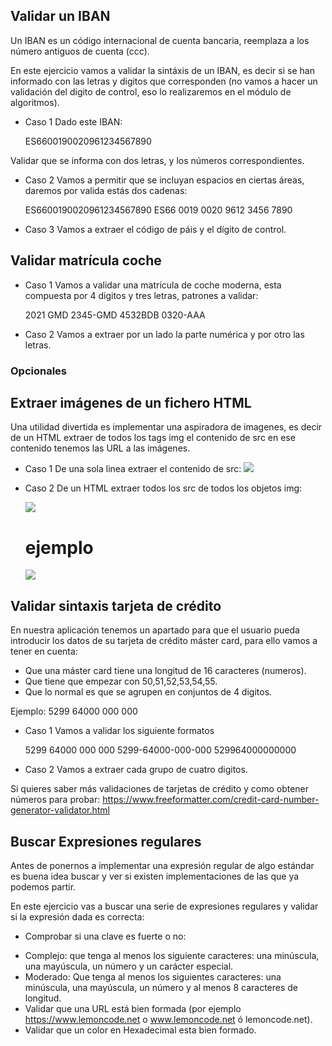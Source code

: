 ## Validar un IBAN
Un IBAN es un código internacional de cuenta bancaria, reemplaza a los número antiguos de cuenta (ccc).

En este ejercicio vamos a validar la sintáxis de un IBAN, es decir si se han informado con las letras y digitos que corresponden (no vamos a hacer un validación del digito de control, eso lo realizaremos en el módulo de algoritmos).

- Caso 1
Dado este IBAN:

    ES6600190020961234567890

Validar que se informa con dos letras, y los números correspondientes.

- Caso 2
Vamos a permitir que se incluyan espacios en ciertas áreas, daremos por valida estás dos cadenas:

    ES6600190020961234567890
    ES66 0019 0020 9612 3456 7890

- Caso 3
Vamos a extraer el código de páis y el dígito de control.

## Validar matrícula coche

- Caso 1
Vamos a validar una matrícula de coche moderna, esta compuesta por 4 digitos y tres letras, patrones a validar:

    2021 GMD
    2345-GMD
    4532BDB
    0320-AAA

- Caso 2
Vamos a extraer por un lado la parte numérica y por otro las letras.

### Opcionales

## Extraer imágenes de un fichero HTML
Una utilidad divertida es implementar una aspiradora de imagenes, es decir de un HTML extraer de todos los tags img el contenido de src en ese contenido tenemos las URL a las imágenes.

- Caso 1
De una sola linea extraer el contenido de src:
    <img src="https://github.githubassets.com/images/modules/logos_page/GitHub-Mark.png"/>

- Caso 2
De un HTML extraer todos los src de todos los objetos img:
    <html>
    <body>
        <img src="https://image.freepik.com/iconos-gratis/github-circular_318-10610.jpg"/>
        <h1>ejemplo</h1>
        <img src="https://github.githubassets.com/images/modules/logos_page/GitHub-Mark.png"/>
    </body>
    </html>

## Validar sintaxis tarjeta de crédito
En nuestra aplicación tenemos un apartado para que el usuario pueda introducir los datos de su tarjeta de crédito máster card, para ello vamos a tener en cuenta:

- Que una máster card tiene una longitud de 16 caracteres (numeros).
- Que tiene que empezar con 50,51,52,53,54,55.
- Que lo normal es que se agrupen en conjuntos de 4 digitos.

Ejemplo:
    5299 64000 000 000

- Caso 1
Vamos a validar los siguiente formatos

    5299 64000 000 000 
    5299-64000-000-000 
    529964000000000

- Caso 2
Vamos a extraer cada grupo de cuatro digitos.

Si quieres saber más validaciones de tarjetas de crédito y como obtener números para probar:
https://www.freeformatter.com/credit-card-number-generator-validator.html

## Buscar Expresiones regulares
Antes de ponernos a implementar una expresión regular de algo estándar es buena idea buscar y ver si existen implementaciones de las que ya podemos partir.

En este ejercicio vas a buscar una serie de expresiones regulares y validar si la expresión dada es correcta:

- Comprobar si una clave es fuerte o no:

* Complejo: que tenga al menos los siguiente caracteres: una minúscula, una mayúscula, un número y un carácter especial.
* Moderado: Que tenga al menos los siguientes caracteres: una minúscula, una mayúscula, un número y al menos 8 caracteres de longitud.
* Validar que una URL está bien formada (por ejemplo https://www.lemoncode.net o www.lemoncode.net ó lemoncode.net).
* Validar que un color en Hexadecimal esta bien formado.